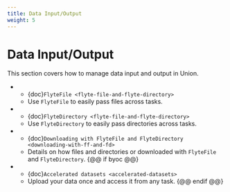 ```yaml
---
title: Data Input/Output
weight: 5
---
```


# Data Input/Output

This section covers how to manage data input and output in Union.

* - {doc}`FlyteFile <flyte-file-and-flyte-directory>`
  - Use `FlyteFile` to easily pass files across tasks.
* - {doc}`FlyteDirectory <flyte-file-and-flyte-directory>`
  - Use `FlyteDirectory` to easily pass directories across tasks.
* - {doc}`Downloading with FlyteFile and FlyteDirectory <downloading-with-ff-and-fd>`
  - Details on how files and directories or downloaded with `FlyteFile` and `FlyteDirectory`.
{@@ if byoc @@}
* - {doc}`Accelerated datasets <accelerated-datasets>`
  - Upload your data once and access it from any task.
{@@ endif @@}


